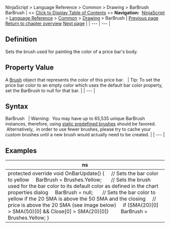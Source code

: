 ﻿
NinjaScript \> Language Reference \> Common \> Drawing \> BarBrush
BarBrush
| \<\< [Click to Display Table of Contents](barbrush.md) \>\> **Navigation:**     [NinjaScript](ninjascript.md) \> [Language Reference](language_reference_wip.md) \> [Common](common.md) \> [Drawing](drawing.md) \> BarBrush | [Previous page](backbrushesall.md) [Return to chapter overview](drawing.md) [Next page](barbrushes.md) |
| --- | --- |
## Definition
Sets the brush used for painting the color of a price bar's body.
## 
## Property Value
A [Brush](http://msdn.microsoft.com/en-us/library/system.windows.media.brush(v=vs.110).aspx) object that represents the color of this price bar.
 
| Tip: To set the price bar color to an empty color which uses the default bar color property, set the BarBrush to null for that bar. |
| --- |
 
## Syntax
BarBrush
 
| Warning:  You may have up to 65,535 unique BarBrush instances, therefore, using [static predefined brushes](working_with_brushes.md) should be favored.  Alternatively,  in order to use fewer brushes, please try to cache your custom brushes until a new brush would actually need to be created. |
| --- |
## 
## 
## Examples
| ns |
| --- |
| protected override void OnBarUpdate() {      // Sets the bar color to yellow      BarBrush \= Brushes.Yellow;        // Sets the brush used for the bar color to its default color as defined in the chart properties dialog      BarBrush \= null;        // Sets the bar color to yellow if the 20 SMA is above the 50 SMA and the closing      // price is above the 20 SMA (see image below)      if (SMA(20)\[0] \> SMA(50)\[0] \&\& Close\[0] \> SMA(20)\[0])          BarBrush \= Brushes.Yellow; } |

